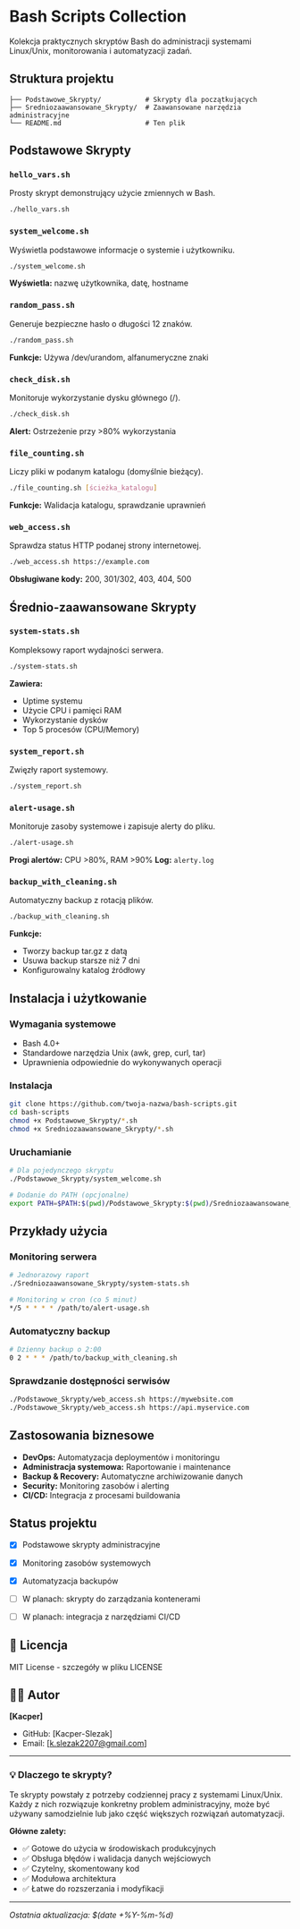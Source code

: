 #  Bash Scripts Collection

Kolekcja praktycznych skryptów Bash do administracji systemami Linux/Unix, monitorowania i automatyzacji zadań.

##  Struktura projektu

```
├── Podstawowe_Skrypty/           # Skrypty dla początkujących
├── Sredniozaawansowane_Skrypty/  # Zaawansowane narzędzia administracyjne
└── README.md                     # Ten plik
```

##  Podstawowe Skrypty

### `hello_vars.sh`
Prosty skrypt demonstrujący użycie zmiennych w Bash.
```bash
./hello_vars.sh
```

### `system_welcome.sh`
Wyświetla podstawowe informacje o systemie i użytkowniku.
```bash
./system_welcome.sh
```
**Wyświetla:** nazwę użytkownika, datę, hostname

### `random_pass.sh`
Generuje bezpieczne hasło o długości 12 znaków.
```bash
./random_pass.sh
```
**Funkcje:** Używa /dev/urandom, alfanumeryczne znaki

### `check_disk.sh`
Monitoruje wykorzystanie dysku głównego (/).
```bash
./check_disk.sh
```
**Alert:** Ostrzeżenie przy >80% wykorzystania

### `file_counting.sh`
Liczy pliki w podanym katalogu (domyślnie bieżący).
```bash
./file_counting.sh [ścieżka_katalogu]
```
**Funkcje:** Walidacja katalogu, sprawdzanie uprawnień

### `web_access.sh`
Sprawdza status HTTP podanej strony internetowej.
```bash
./web_access.sh https://example.com
```
**Obsługiwane kody:** 200, 301/302, 403, 404, 500

##  Średnio-zaawansowane Skrypty

### `system-stats.sh`
Kompleksowy raport wydajności serwera.
```bash
./system-stats.sh
```
**Zawiera:**
- Uptime systemu
- Użycie CPU i pamięci RAM
- Wykorzystanie dysków
- Top 5 procesów (CPU/Memory)

### `system_report.sh`
Zwięzły raport systemowy.
```bash
./system_report.sh
```

### `alert-usage.sh`
Monitoruje zasoby systemowe i zapisuje alerty do pliku.
```bash
./alert-usage.sh
```
**Progi alertów:** CPU >80%, RAM >90%
**Log:** `alerty.log`

### `backup_with_cleaning.sh`
Automatyczny backup z rotacją plików.
```bash
./backup_with_cleaning.sh
```
**Funkcje:**
- Tworzy backup tar.gz z datą
- Usuwa backup starsze niż 7 dni
- Konfigurowalny katalog źródłowy

##  Instalacja i użytkowanie

### Wymagania systemowe
- Bash 4.0+
- Standardowe narzędzia Unix (awk, grep, curl, tar)
- Uprawnienia odpowiednie do wykonywanych operacji

### Instalacja
```bash
git clone https://github.com/twoja-nazwa/bash-scripts.git
cd bash-scripts
chmod +x Podstawowe_Skrypty/*.sh
chmod +x Sredniozaawansowane_Skrypty/*.sh
```

### Uruchamianie
```bash
# Dla pojedynczego skryptu
./Podstawowe_Skrypty/system_welcome.sh

# Dodanie do PATH (opcjonalne)
export PATH=$PATH:$(pwd)/Podstawowe_Skrypty:$(pwd)/Sredniozaawansowane_Skrypty
```

##  Przykłady użycia

### Monitoring serwera
```bash
# Jednorazowy raport
./Sredniozaawansowane_Skrypty/system-stats.sh

# Monitoring w cron (co 5 minut)
*/5 * * * * /path/to/alert-usage.sh
```

### Automatyczny backup
```bash
# Dzienny backup o 2:00
0 2 * * * /path/to/backup_with_cleaning.sh
```

### Sprawdzanie dostępności serwisów
```bash
./Podstawowe_Skrypty/web_access.sh https://mywebsite.com
./Podstawowe_Skrypty/web_access.sh https://api.myservice.com
```

##  Zastosowania biznesowe

- **DevOps:** Automatyzacja deploymentów i monitoringu
- **Administracja systemowa:** Raportowanie i maintenance
- **Backup & Recovery:** Automatyczne archiwizowanie danych
- **Security:** Monitoring zasobów i alerting
- **CI/CD:** Integracja z procesami buildowania

##  Status projektu

- [x] Podstawowe skrypty administracyjne
- [x] Monitoring zasobów systemowych
- [x] Automatyzacja backupów
- [ ] W planach: skrypty do zarządzania kontenerami
- [ ] W planach: integracja z narzędziami CI/CD


## 📝 Licencja

MIT License - szczegóły w pliku LICENSE

## 👨‍💻 Autor

**[Kacper]**
- GitHub: [Kacper-Slezak]
- Email: [k.slezak2207@gmail.com]

---

### 💡 Dlaczego te skrypty?

Te skrypty powstały z potrzeby codziennej pracy z systemami Linux/Unix. Każdy z nich rozwiązuje konkretny problem administracyjny, może być używany samodzielnie lub jako część większych rozwiązań automatyzacji.

**Główne zalety:**
- ✅ Gotowe do użycia w środowiskach produkcyjnych
- ✅ Obsługa błędów i walidacja danych wejściowych
- ✅ Czytelny, skomentowany kod
- ✅ Modułowa architektura
- ✅ Łatwe do rozszerzania i modyfikacji

---

*Ostatnia aktualizacja: $(date +%Y-%m-%d)*
